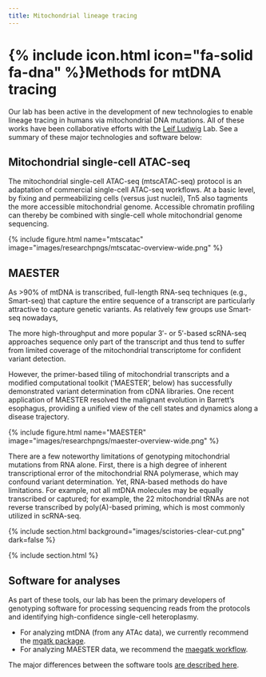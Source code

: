 ```yaml
---
title: Mitochondrial lineage tracing
---
```


# {% include icon.html icon="fa-solid fa-dna" %}Methods for mtDNA tracing

Our lab has been active in the development of new technologies to enable
lineage tracing in humans via mitochondrial DNA mutations. All of these works have been 
collaborative efforts with the [Leif Ludwig](https://www.mdc-berlin.de/ludwig) Lab.
See a summary of these major technologies and software below: 


## Mitochondrial single-cell ATAC-seq

The mitochondrial single-cell ATAC-seq (mtscATAC-seq) protocol is an adaptation of 
commercial single-cell ATAC-seq workflows. At a basic level, by fixing and permeabilizing
cells (versus just nuclei), Tn5 also tagments the more accessible mitochondrial genome.
Accessible chromatin profiling can thereby be combined with single-cell whole mitochondrial genome sequencing.

{% include figure.html name="mtscatac" image="images/researchpngs/mtscatac-overview-wide.png" %}


## MAESTER
As >90% of mtDNA is transcribed, full-length RNA-seq techniques (e.g., Smart-seq) that capture
the entire sequence of a transcript are particularly attractive to capture genetic variants.
As relatively few groups use Smart-seq nowadays, 

The more high-throughput and more popular 3′- or 5′-based scRNA-seq approaches sequence 
only part of the transcript and thus tend to suffer from limited coverage of the mitochondrial
transcriptome for confident variant detection.

However, the primer-based tiling of mitochondrial transcripts and a modified computational toolkit
(‘MAESTER’, below) has successfully demonstrated variant determination from cDNA libraries.
One recent application of MAESTER resolved the malignant evolution in Barrett’s esophagus,
providing a unified view of the cell states and dynamics along a disease trajectory.

{% include figure.html name="MAESTER" image="images/researchpngs/maester-overview-wide.png" %}


There are a few noteworthy limitations of genotyping mitochondrial mutations from RNA alone.
First, there is a high degree of inherent transcriptional error of the mitochondrial RNA polymerase,
which may confound variant determination.  Yet, RNA-based methods do have limitations. For example, not all mtDNA molecules may be equally transcribed or captured; for example, the 22 mitochondrial tRNAs are not reverse transcribed by poly(A)-based priming, which is most commonly utilized in scRNA-seq.

{% include section.html background="images/scistories-clear-cut.png" dark=false %}

{% include section.html %}

## Software for analyses

As part of these tools, our lab has been the primary developers of genotyping software for processing sequencing reads 
from the protocols and identifying high-confidence single-cell heteroplasmy. 

- For analyzing mtDNA (from any ATAc data), we currently recommend the [mgatk package](https://github.com/caleblareau/mgatk).
- For analyzing MAESTER data, we recommend the [maegatk workflow](https://github.com/caleblareau/maegatk).

The major differences between the software tools [are described here](https://github.com/caleblareau/maegatk/wiki/FAQ).

